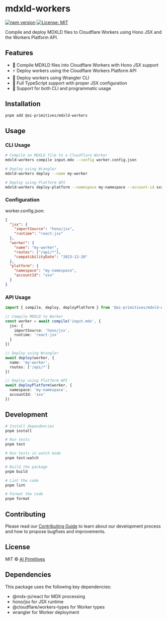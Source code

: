 # mdxld-workers

[![npm version](https://badge.fury.io/js/%40ai-primitives%2Fmdxld-workers.svg)](https://www.npmjs.com/package/@ai-primitives/mdxld-workers)
[![License: MIT](https://img.shields.io/badge/License-MIT-yellow.svg)](https://opensource.org/licenses/MIT)

Compile and deploy MDXLD files to Cloudflare Workers using Hono JSX and the Workers Platform API.

## Features

- 🚀 Compile MDXLD files into Cloudflare Workers with Hono JSX support
- ⚡️ Deploy workers using the Cloudflare Workers Platform API
- 🔧 Deploy workers using Wrangler CLI
- 📝 Full TypeScript support with proper JSX configuration
- 🎨 Support for both CLI and programmatic usage

## Installation

```bash
pnpm add @ai-primitives/mdxld-workers
```

## Usage

### CLI Usage

```bash
# Compile an MDXLD file to a Cloudflare Worker
mdxld-workers compile input.mdx --config worker.config.json

# Deploy using Wrangler
mdxld-workers deploy --name my-worker

# Deploy using Platform API
mdxld-workers deploy-platform --namespace my-namespace --account-id xxx
```

### Configuration

worker.config.json:
```json
{
  "jsx": {
    "importSource": "hono/jsx",
    "runtime": "react-jsx"
  },
  "worker": {
    "name": "my-worker",
    "routes": ["/api/*"],
    "compatibilityDate": "2023-12-20"
  },
  "platform": {
    "namespace": "my-namespace",
    "accountId": "xxx"
  }
}
```

### API Usage

```typescript
import { compile, deploy, deployPlatform } from '@ai-primitives/mdxld-workers'

// Compile MDXLD to Worker
const worker = await compile('input.mdx', {
  jsx: {
    importSource: 'hono/jsx',
    runtime: 'react-jsx'
  }
})

// Deploy using Wrangler
await deploy(worker, {
  name: 'my-worker',
  routes: ['/api/*']
})

// Deploy using Platform API
await deployPlatform(worker, {
  namespace: 'my-namespace',
  accountId: 'xxx'
})
```

## Development

```bash
# Install dependencies
pnpm install

# Run tests
pnpm test

# Run tests in watch mode
pnpm test:watch

# Build the package
pnpm build

# Lint the code
pnpm lint

# Format the code
pnpm format
```

## Contributing

Please read our [Contributing Guide](./CONTRIBUTING.md) to learn about our development process and how to propose bugfixes and improvements.

## License

MIT © [AI Primitives](https://mdx.org.ai)

## Dependencies

This package uses the following key dependencies:

- @mdx-js/react for MDX processing
- hono/jsx for JSX runtime
- @cloudflare/workers-types for Worker types
- wrangler for Worker deployment
